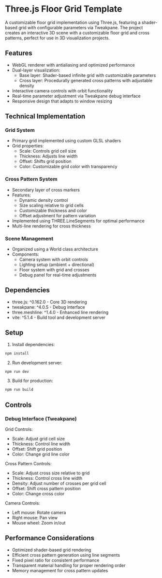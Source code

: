 # Three.js Floor Grid Template

A customizable floor grid implementation using Three.js, featuring a shader-based grid with configurable parameters via Tweakpane. The project creates an interactive 3D scene with a customizable floor grid and cross patterns, perfect for use in 3D visualization projects.

## Features

- WebGL renderer with antialiasing and optimized performance
- Dual-layer visualization:
  - Base layer: Shader-based infinite grid with customizable parameters
  - Cross layer: Procedurally generated cross patterns with adjustable density
- Interactive camera controls with orbit functionality
- Real-time parameter adjustment via Tweakpane debug interface
- Responsive design that adapts to window resizing

## Technical Implementation

### Grid System
- Primary grid implemented using custom GLSL shaders
- Grid properties:
  - Scale: Controls grid cell size
  - Thickness: Adjusts line width
  - Offset: Shifts grid position
  - Color: Customizable grid color with transparency

### Cross Pattern System
- Secondary layer of cross markers
- Features:
  - Dynamic density control
  - Size scaling relative to grid cells
  - Customizable thickness and color
  - Offset adjustment for pattern variation
- Implemented using THREE.LineSegments for optimal performance
- Multi-line rendering for cross thickness

### Scene Management
- Organized using a World class architecture
- Components:
  - Camera system with orbit controls
  - Lighting setup (ambient + directional)
  - Floor system with grid and crosses
  - Debug panel for real-time adjustments

## Dependencies

- three.js: ^0.162.0 - Core 3D rendering
- tweakpane: ^4.0.5 - Debug interface
- three.meshline: ^1.4.0 - Enhanced line rendering
- vite: ^5.1.4 - Build tool and development server

## Setup

1. Install dependencies:
```bash
npm install
```

2. Run development server:
```bash
npm run dev
```

3. Build for production:
```bash
npm run build
```

## Controls

### Debug Interface (Tweakpane)
Grid Controls:
- Scale: Adjust grid cell size
- Thickness: Control line width
- Offset: Shift grid position
- Color: Change grid line color

Cross Pattern Controls:
- Scale: Adjust cross size relative to grid
- Thickness: Control cross line width
- Density: Adjust number of crosses per grid cell
- Offset: Shift cross pattern position
- Color: Change cross color

Camera Controls:
- Left mouse: Rotate camera
- Right mouse: Pan view
- Mouse wheel: Zoom in/out

## Performance Considerations

- Optimized shader-based grid rendering
- Efficient cross pattern generation using line segments
- Fixed pixel ratio for consistent performance
- Transparent material handling for proper rendering order
- Memory management for cross pattern updates
